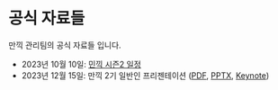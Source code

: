 # 공식 자료들

만끽 관리팀의 공식 자료들 입니다.
- 2023년 10월 10일: [민끽 시즌2 일정](./schedule_20231010.xlsx)
- 2023년 12월 15일: 만끽 2기 일반인 프리젠테이션 ([PDF](./2023-12-15_만끽-2기-프로젝트-설명회.pdf), [PPTX](./2023-12-15_만끽-2기-프로젝트-설명회.pptx), [Keynote](2023-12-15_만끽-2기-프로젝트-설명회.key))
